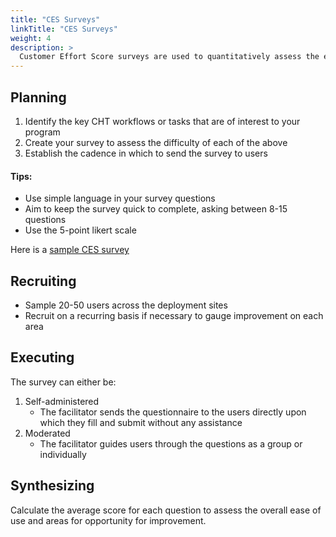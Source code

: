 ```yaml
---
title: "CES Surveys"
linkTitle: "CES Surveys"
weight: 4
description: >
  Customer Effort Score surveys are used to quantitatively assess the ease of use of your CHT app.
---
```


## Planning



1. Identify the key CHT workflows or tasks that are of interest to your program
2. Create your survey to assess the difficulty of each of the above
3. Establish the cadence in which to send the survey to users 


#### Tips:



* Use simple language in your survey questions 
* Aim to keep the survey quick to complete, asking between 8-15 questions 
* Use the 5-point likert scale

Here is a [sample CES survey](https://docs.google.com/forms/d/1TuD9G4Gjod07jtw4INOWEkoBzuu9pEooSz-UfASjlyc/edit)


## Recruiting



* Sample 20-50 users across the deployment sites
* Recruit on a recurring basis if necessary to gauge improvement on each area


## Executing

The survey can either be:



1. Self-administered 
    * The facilitator sends the questionnaire to the users directly upon which they fill and submit without any assistance
2. Moderated
    * The facilitator guides users through the questions as a group or individually 


## Synthesizing

Calculate the average score for each question to assess the overall ease of use and areas for opportunity for improvement.
